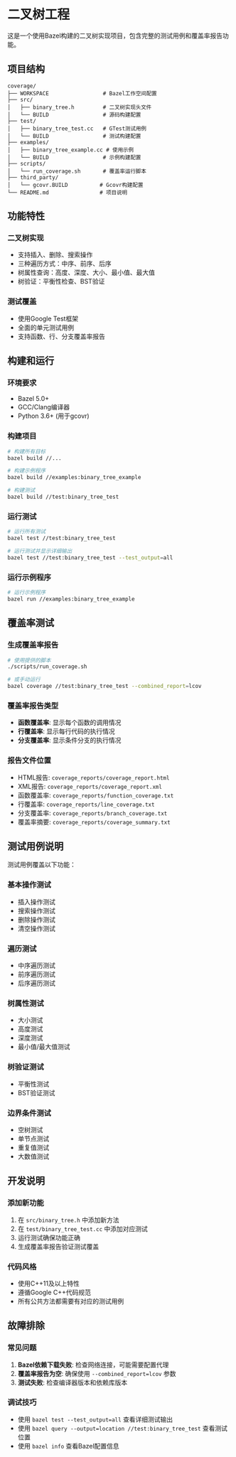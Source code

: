 # 二叉树工程

这是一个使用Bazel构建的二叉树实现项目，包含完整的测试用例和覆盖率报告功能。

## 项目结构

```
coverage/
├── WORKSPACE                 # Bazel工作空间配置
├── src/
│   ├── binary_tree.h         # 二叉树实现头文件
│   └── BUILD                 # 源码构建配置
├── test/
│   ├── binary_tree_test.cc   # GTest测试用例
│   └── BUILD                 # 测试构建配置
├── examples/
│   ├── binary_tree_example.cc # 使用示例
│   └── BUILD                 # 示例构建配置
├── scripts/
│   └── run_coverage.sh       # 覆盖率运行脚本
├── third_party/
│   └── gcovr.BUILD          # Gcovr构建配置
└── README.md                # 项目说明
```

## 功能特性

### 二叉树实现
- 支持插入、删除、搜索操作
- 三种遍历方式：中序、前序、后序
- 树属性查询：高度、深度、大小、最小值、最大值
- 树验证：平衡性检查、BST验证

### 测试覆盖
- 使用Google Test框架
- 全面的单元测试用例
- 支持函数、行、分支覆盖率报告

## 构建和运行

### 环境要求
- Bazel 5.0+
- GCC/Clang编译器
- Python 3.6+ (用于gcovr)

### 构建项目
```bash
# 构建所有目标
bazel build //...

# 构建示例程序
bazel build //examples:binary_tree_example

# 构建测试
bazel build //test:binary_tree_test
```

### 运行测试
```bash
# 运行所有测试
bazel test //test:binary_tree_test

# 运行测试并显示详细输出
bazel test //test:binary_tree_test --test_output=all
```

### 运行示例程序
```bash
# 运行示例程序
bazel run //examples:binary_tree_example
```

## 覆盖率测试

### 生成覆盖率报告
```bash
# 使用提供的脚本
./scripts/run_coverage.sh

# 或手动运行
bazel coverage //test:binary_tree_test --combined_report=lcov
```

### 覆盖率报告类型
- **函数覆盖率**: 显示每个函数的调用情况
- **行覆盖率**: 显示每行代码的执行情况
- **分支覆盖率**: 显示条件分支的执行情况

### 报告文件位置
- HTML报告: `coverage_reports/coverage_report.html`
- XML报告: `coverage_reports/coverage_report.xml`
- 函数覆盖率: `coverage_reports/function_coverage.txt`
- 行覆盖率: `coverage_reports/line_coverage.txt`
- 分支覆盖率: `coverage_reports/branch_coverage.txt`
- 覆盖率摘要: `coverage_reports/coverage_summary.txt`

## 测试用例说明

测试用例覆盖以下功能：

### 基本操作测试
- 插入操作测试
- 搜索操作测试
- 删除操作测试
- 清空操作测试

### 遍历测试
- 中序遍历测试
- 前序遍历测试
- 后序遍历测试

### 树属性测试
- 大小测试
- 高度测试
- 深度测试
- 最小值/最大值测试

### 树验证测试
- 平衡性测试
- BST验证测试

### 边界条件测试
- 空树测试
- 单节点测试
- 重复值测试
- 大数值测试

## 开发说明

### 添加新功能
1. 在 `src/binary_tree.h` 中添加新方法
2. 在 `test/binary_tree_test.cc` 中添加对应测试
3. 运行测试确保功能正确
4. 生成覆盖率报告验证测试覆盖

### 代码风格
- 使用C++11及以上特性
- 遵循Google C++代码规范
- 所有公共方法都需要有对应的测试用例

## 故障排除

### 常见问题
1. **Bazel依赖下载失败**: 检查网络连接，可能需要配置代理
2. **覆盖率报告为空**: 确保使用 `--combined_report=lcov` 参数
3. **测试失败**: 检查编译器版本和依赖库版本

### 调试技巧
- 使用 `bazel test --test_output=all` 查看详细测试输出
- 使用 `bazel query --output=location //test:binary_tree_test` 查看测试位置
- 使用 `bazel info` 查看Bazel配置信息 